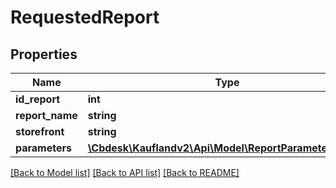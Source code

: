 # RequestedReport

## Properties
Name | Type | Description | Notes
------------ | ------------- | ------------- | -------------
**id_report** | **int** |  | 
**report_name** | **string** |  | 
**storefront** | **string** |  | 
**parameters** | [**\Cbdesk\Kauflandv2\Api\Model\ReportParameterValue[]**](ReportParameterValue.md) |  | 

[[Back to Model list]](../../README.md#documentation-for-models) [[Back to API list]](../../README.md#documentation-for-api-endpoints) [[Back to README]](../../README.md)

